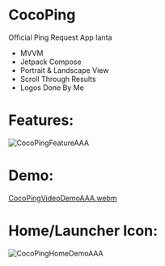 # CocoPing
Official Ping Request App Ianta
- MVVM
- Jetpack Compose
- Portrait & Landscape View
- Scroll Through Results
- Logos Done By Me

# Features:
![CocoPingFeatureAAA](https://github.com/ianttta/CocoPing/assets/135581442/cceccb7a-3ef6-4fab-b1de-b36803f8557a)

# Demo:
[CocoPingVideoDemoAAA.webm](https://github.com/ianttta/CocoPing/assets/135581442/78f31695-d064-477c-ab5e-b54d74a94d88)

# Home/Launcher Icon:
![CocoPingHomeDemoAAA](https://github.com/ianttta/CocoPing/assets/135581442/8be26cb6-e397-4555-962d-8f85f81e5a25)
